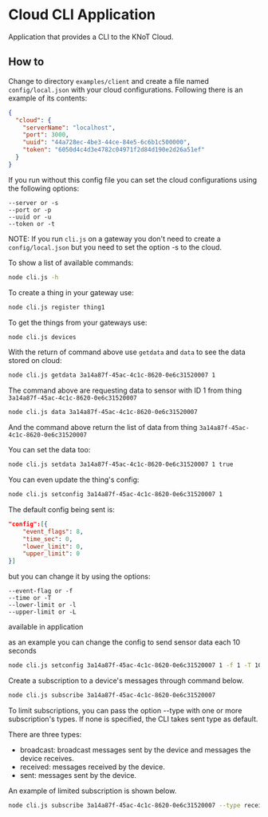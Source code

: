 # Cloud CLI Application

Application that provides a CLI to the KNoT Cloud.

## How to

Change to directory `examples/client` and create a file named `config/local.json` with your cloud
configurations. Following there is an example of its contents:

```json
{
  "cloud": {
    "serverName": "localhost",
    "port": 3000,
    "uuid": "44a728ec-4be3-44ce-84e5-6c6b1c500000",
    "token": "6050d4c4d3e4782c04971f2d84d190e2d26a51ef"
  }
}
```

If you run without this config file you can set the cloud configurations using the following options:

```
--server or -s
--port or -p
--uuid or -u
--token or -t
```

NOTE: If you run `cli.js` on a gateway you don't need to create a `config/local.json` but you need to
set the option -s to the cloud.

To show a list of available commands:
```bash
node cli.js -h
```

To create a thing in your gateway use:

```bash
node cli.js register thing1
```

To get the things from your gateways use:
```bash
node cli.js devices
```

With the return of command above use `getdata` and `data` to see the data stored on cloud:
```bash
node cli.js getdata 3a14a87f-45ac-4c1c-8620-0e6c31520007 1
```
The command above are requesting data to sensor with ID 1 from thing `3a14a87f-45ac-4c1c-8620-0e6c31520007`

```bash
node cli.js data 3a14a87f-45ac-4c1c-8620-0e6c31520007
```

And the command above return the list of data from thing `3a14a87f-45ac-4c1c-8620-0e6c31520007`

You can set the data too:
```bash
node cli.js setdata 3a14a87f-45ac-4c1c-8620-0e6c31520007 1 true
```

You can even update the thing's config:
```bash
node cli.js setconfig 3a14a87f-45ac-4c1c-8620-0e6c31520007 1
```

The default config being sent is:
```json
"config":[{
    "event_flags": 8,
    "time_sec": 0,
    "lower_limit": 0,
    "upper_limit": 0
}]
```
but you can change it by using the options:
```
--event-flag or -f
--time or -T
--lower-limit or -l
--upper-limit or -L
```
 available in application

 as an example you can change the config to send sensor data each 10 seconds

```bash
node cli.js setconfig 3a14a87f-45ac-4c1c-8620-0e6c31520007 1 -f 1 -T 10
```

Create a subscription to a device's messages through command below.

```bash
node cli.js subscribe 3a14a87f-45ac-4c1c-8620-0e6c31520007
```

To limit subscriptions, you can pass the option --type with one or more subscription's types. If none is specified, the CLI takes sent type as default.

There are three types:

- broadcast: broadcast messages sent by the device and messages the device receives.
- received: messages received by the device.
- sent: messages sent by the device.

An example of limited subscription is shown below.

```bash
node cli.js subscribe 3a14a87f-45ac-4c1c-8620-0e6c31520007 --type received sent
```